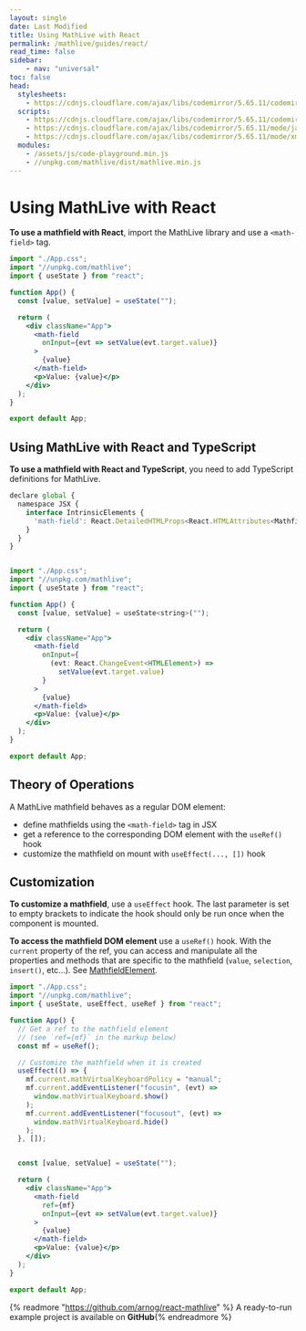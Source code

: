 ```yaml
---
layout: single
date: Last Modified
title: Using MathLive with React
permalink: /mathlive/guides/react/
read_time: false
sidebar:
    - nav: "universal"
toc: false
head:
  stylesheets:
    - https://cdnjs.cloudflare.com/ajax/libs/codemirror/5.65.11/codemirror.min.css
  scripts:
    - https://cdnjs.cloudflare.com/ajax/libs/codemirror/5.65.11/codemirror.min.js
    - https://cdnjs.cloudflare.com/ajax/libs/codemirror/5.65.11/mode/javascript/javascript.min.js
    - https://cdnjs.cloudflare.com/ajax/libs/codemirror/5.65.11/mode/xml/xml.min.js
  modules:
    - /assets/js/code-playground.min.js
    - //unpkg.com/mathlive/dist/mathlive.min.js
---
```


# Using MathLive with React

**To use a mathfield with React**, import the MathLive library and use a `<math-field>` tag.

```jsx
import "./App.css";
import "//unpkg.com/mathlive";
import { useState } from "react";

function App() {
  const [value, setValue] = useState("");

  return (
    <div className="App">
      <math-field 
        onInput={evt => setValue(evt.target.value)}
      >
        {value}
      </math-field>
      <p>Value: {value}</p>
    </div>
  );
}

export default App;
```

## Using MathLive with React and TypeScript

**To use a mathfield with React and TypeScript**, you need to add TypeScript definitions for MathLive.

```jsx
declare global {
  namespace JSX {
    interface IntrinsicElements {
      'math-field': React.DetailedHTMLProps<React.HTMLAttributes<MathfieldElement>, MathfieldElement>;
    }
  }
}


import "./App.css";
import "//unpkg.com/mathlive";
import { useState } from "react";

function App() {
  const [value, setValue] = useState<string>("");

  return (
    <div className="App">
      <math-field 
        onInput={
          (evt: React.ChangeEvent<HTMLElement>) => 
            setValue(evt.target.value)
        }
      >
        {value}
      </math-field>
      <p>Value: {value}</p>
    </div>
  );
}

export default App;
```



## Theory of Operations

A MathLive mathfield behaves as a regular DOM element:
- define mathfields using the `<math-field>` tag in JSX
- get a reference to the corresponding DOM element with the `useRef()` hook
- customize the mathfield on mount with `useEffect(..., [])` hook

## Customization

**To customize a mathfield**, use a `useEffect` hook. The last parameter
is set to empty brackets to indicate the hook should only be run once when 
the component is mounted. 

**To access the mathfield DOM element** use a `useRef()` hook. With the 
`current` property of the ref, you can access and manipulate all the 
properties and methods that are specific to the mathfield (`value`, `selection`, `insert()`,
etc...). See [MathfieldElement](https://cortexjs.io/docs/mathlive/#(MathfieldElement%3Aclass)).

```jsx
import "./App.css";
import "//unpkg.com/mathlive";
import { useState, useEffect, useRef } from "react";

function App() {
  // Get a ref to the mathfield element 
  // (see `ref={mf}` in the markup below)
  const mf = useRef();

  // Customize the mathfield when it is created
  useEffect(() => {
    mf.current.mathVirtualKeyboardPolicy = "manual";
    mf.current.addEventListener("focusin", (evt) => 
      window.mathVirtualKeyboard.show()
    );
    mf.current.addEventListener("focusout", (evt) => 
      window.mathVirtualKeyboard.hide()
    );
  }, []);


  const [value, setValue] = useState("");

  return (
    <div className="App">
      <math-field 
        ref={mf} 
        onInput={evt => setValue(evt.target.value)}
      >
        {value}
      </math-field>
      <p>Value: {value}</p>
    </div>
  );
}

export default App;
```


{% readmore "https://github.com/arnog/react-mathlive" %} A ready-to-run 
example project is available on <strong>GitHub</strong>{% endreadmore %}


